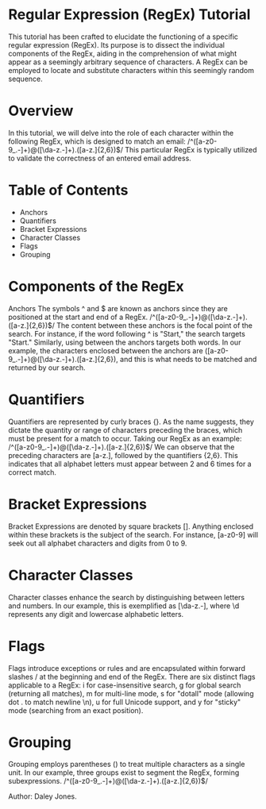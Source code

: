 # Regular Expression (RegEx) Tutorial
This tutorial has been crafted to elucidate the functioning of a specific regular expression (RegEx). Its purpose is to dissect the individual components of the RegEx, aiding in the comprehension of what might appear as a seemingly arbitrary sequence of characters. A RegEx can be employed to locate and substitute characters within this seemingly random sequence.

# Overview
In this tutorial, we will delve into the role of each character within the following RegEx, which is designed to match an email: /^([a-z0-9_.-]+)@([\da-z.-]+).([a-z.]{2,6})$/ This particular RegEx is typically utilized to validate the correctness of an entered email address.

# Table of Contents
* Anchors
* Quantifiers
* Bracket Expressions
* Character Classes
* Flags
* Grouping
# Components of the RegEx
Anchors
The symbols ^ and $ are known as anchors since they are positioned at the start and end of a RegEx. /^([a-z0-9_.-]+)@([\da-z.-]+).([a-z.]{2,6})$/ The content between these anchors is the focal point of the search. For instance, if the word following ^ is "Start," the search targets "Start." Similarly, using between the anchors targets both words. In our example, the characters enclosed between the anchors are ([a-z0-9_.-]+)@([\da-z.-]+).([a-z.]{2,6}), and this is what needs to be matched and returned by our search.

# Quantifiers
Quantifiers are represented by curly braces {}. As the name suggests, they dictate the quantity or range of characters preceding the braces, which must be present for a match to occur. Taking our RegEx as an example: /^([a-z0-9_.-]+)@([\da-z.-]+).([a-z.]{2,6})$/ We can observe that the preceding characters are [a-z.], followed by the quantifiers {2,6}. This indicates that all alphabet letters must appear between 2 and 6 times for a correct match.

# Bracket Expressions
Bracket Expressions are denoted by square brackets []. Anything enclosed within these brackets is the subject of the search. For instance, [a-z0-9] will seek out all alphabet characters and digits from 0 to 9.

# Character Classes
Character classes enhance the search by distinguishing between letters and numbers. In our example, this is exemplified as [\da-z.-], where \d represents any digit and lowercase alphabetic letters.

# Flags
Flags introduce exceptions or rules and are encapsulated within forward slashes / at the beginning and end of the RegEx. There are six distinct flags applicable to a RegEx: i for case-insensitive search, g for global search (returning all matches), m for multi-line mode, s for "dotall" mode (allowing dot . to match newline \n), u for full Unicode support, and y for "sticky" mode (searching from an exact position).

# Grouping
Grouping employs parentheses () to treat multiple characters as a single unit. In our example, three groups exist to segment the RegEx, forming subexpressions. /^([a-z0-9_.-]+)@([\da-z.-]+).([a-z.]{2,6})$/

Author: Daley Jones.